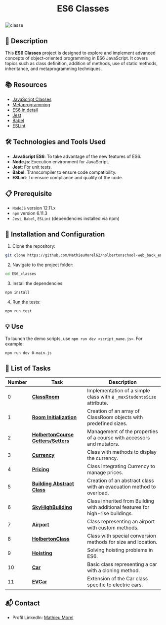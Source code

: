 # <p align="center">ES6 Classes</p>

![classe](https://github.com/MathieuMorel62/holbertonschool-web_back_end/assets/113856302/870d1321-10fe-4b31-9c03-715d222b1ba7)

## 📝 Description

This **ES6 Classes** project is designed to explore and implement advanced concepts of object-oriented programming in ES6 JavaScript. It covers topics such as class definition, addition of methods, use of static methods, inheritance, and metaprogramming techniques.

## 📚 Resources

- [JavaScript Classes](https://developer.mozilla.org/en/docs/Web/JavaScript/Reference/Classes)
- [Metaprogramming](https://www.keithcirkel.co.uk/metaprogramming-in-es6-symbols/#symbolspecies)
- [ES6 in detail](https://exploringjs.com/es6/index.html)
- [Jest](https://jestjs.io/)
- [Babel](https://babeljs.io/)
- [ESLint](https://eslint.org/)

## 🛠️ Technologies and Tools Used

- **JavaScript ES6**: To take advantage of the new features of ES6.
- **Node.js**: Execution environment for JavaScript.
- **Jest**: For unit tests.
- **Babel**: Transcompiler to ensure code compatibility.
- **ESLint**: To ensure compliance and quality of the code.

## 📋 Prerequisite

- `NodeJS` version 12.11.x
- `npm` version 6.11.3
- `Jest`, `Babel`, `ESLint` (dependencies installed via npm)

## 🚀 Installation and Configuration

1. Clone the repository: 

```sh
git clone https://github.com/MathieuMorel62/holbertonschool-web_back_end/
```

2. Navigate to the project folder: 

```sh
cd ES6_classes
```

3. Install the dependencies: 

```sh
npm install
```

4. Run the tests: 

```sh
npm run test
```

## 💡 Use

To launch the demo scripts, use `npm run dev <script_name.js>`. For example:

```bash
npm run dev 0-main.js
```

## 📝 List of Tasks

| Number | Task | Description |
| ------ | ----- | ----------- |
| 0 | [**ClassRoom**](https://github.com/MathieuMorel62/holbertonschool-web_back_end/blob/main/ES6_classes/0-classroom.js) | Implementation of a simple class with a `_maxStudentsSize` attribute. |
| 1 | [**Room Initialization**](https://github.com/MathieuMorel62/holbertonschool-web_back_end/blob/main/ES6_classes/1-make_classrooms.js) | Creation of an array of ClassRoom objects with predefined sizes. |
| 2 | [**HolbertonCourse Getters/Setters**](https://github.com/MathieuMorel62/holbertonschool-web_back_end/blob/main/ES6_classes/2-hbtn_course.js) | Management of the properties of a course with accessors and mutators. |
| 3 | [**Currency**](https://github.com/MathieuMorel62/holbertonschool-web_back_end/blob/main/ES6_classes/3-currency.js) | Class with methods to display the currency. |
| 4 | [**Pricing**](https://github.com/MathieuMorel62/holbertonschool-web_back_end/blob/main/ES6_classes/4-pricing.js) | Class integrating Currency to manage prices. |
| 5 | [**Building Abstract Class**](https://github.com/MathieuMorel62/holbertonschool-web_back_end/blob/main/ES6_classes/5-building.js) | Creation of an abstract class with an evacuation method to overload. |
| 6 | [**SkyHighBuilding**](https://github.com/MathieuMorel62/holbertonschool-web_back_end/blob/main/ES6_classes/6-sky_high.js) | Class inherited from Building with additional features for high-rise buildings. |
| 7 | [**Airport**](https://github.com/MathieuMorel62/holbertonschool-web_back_end/blob/main/ES6_classes/7-airport.js) | Class representing an airport with custom methods. |
| 8 | [**HolbertonClass**](https://github.com/MathieuMorel62/holbertonschool-web_back_end/blob/main/ES6_classes/8-hbtn_class.js) | Class with special conversion methods for size and location. |
| 9 | [**Hoisting**](https://github.com/MathieuMorel62/holbertonschool-web_back_end/blob/main/ES6_classes/9-hoisting.js) | Solving hoisting problems in ES6. |
| 10 | [**Car**](https://github.com/MathieuMorel62/holbertonschool-web_back_end/blob/main/ES6_classes/10-car.js) | Basic class representing a car with a cloning method. |
| 11 | [**EVCar**](https://github.com/MathieuMorel62/holbertonschool-web_back_end/blob/main/ES6_classes/100-evcar.js) | Extension of the Car class specific to electric cars. |

## 📬 Contact
- Profil LinkedIn: [Mathieu Morel](https://www.linkedin.com/in/mathieu-morel-9ab457261/)
